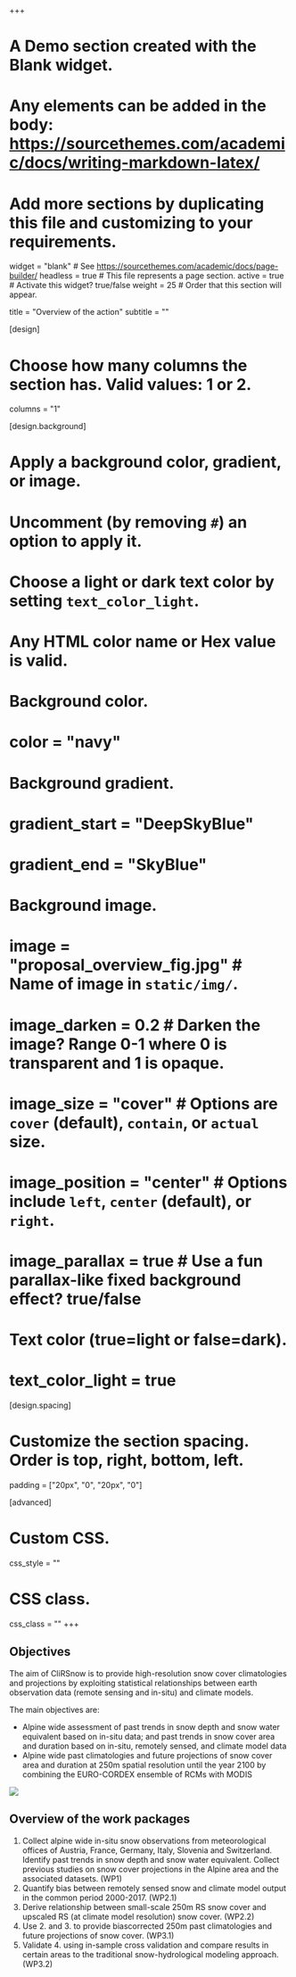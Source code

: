 +++
# A Demo section created with the Blank widget.
# Any elements can be added in the body: https://sourcethemes.com/academic/docs/writing-markdown-latex/
# Add more sections by duplicating this file and customizing to your requirements.

widget = "blank"  # See https://sourcethemes.com/academic/docs/page-builder/
headless = true  # This file represents a page section.
active = true  # Activate this widget? true/false
weight = 25  # Order that this section will appear.

title = "Overview of the action"
subtitle = ""

[design]
  # Choose how many columns the section has. Valid values: 1 or 2.
  columns = "1"

[design.background]
  # Apply a background color, gradient, or image.
  #   Uncomment (by removing `#`) an option to apply it.
  #   Choose a light or dark text color by setting `text_color_light`.
  #   Any HTML color name or Hex value is valid.

  # Background color.
  # color = "navy"
  
  # Background gradient.
  # gradient_start = "DeepSkyBlue"
  # gradient_end = "SkyBlue"
  
  # Background image.
  # image = "proposal_overview_fig.jpg"  # Name of image in `static/img/`.
  # image_darken = 0.2  # Darken the image? Range 0-1 where 0 is transparent and 1 is opaque.
  # image_size = "cover"  #  Options are `cover` (default), `contain`, or `actual` size.
  # image_position = "center"  # Options include `left`, `center` (default), or `right`.
  # image_parallax = true  # Use a fun parallax-like fixed background effect? true/false

  # Text color (true=light or false=dark).
  # text_color_light = true

[design.spacing]
  # Customize the section spacing. Order is top, right, bottom, left.
  padding = ["20px", "0", "20px", "0"]

[advanced]
 # Custom CSS. 
 css_style = ""
 
 # CSS class.
 css_class = ""
+++



## Objectives

The aim of CliRSnow is to provide high-resolution snow cover climatologies and projections by exploiting statistical relationships between earth observation data (remote sensing and in-situ) and climate models. 

The main objectives are:

  - Alpine wide assessment of past trends in snow depth and snow water equivalent based on in-situ data; and past trends in snow cover area and duration based on in-situ, remotely sensed, and climate model data
  - Alpine wide past climatologies and future projections of snow cover area and duration at 250m spatial resolution until the year 2100 by combining the EURO-CORDEX ensemble of RCMs with MODIS 
  

<img src="/media/proposal_overview_fig.jpg">


## Overview of the work packages

1. Collect alpine wide in-situ snow observations from meteorological offices of Austria, France, Germany, Italy, Slovenia and Switzerland. Identify past trends in snow depth and snow water equivalent. Collect previous studies on snow cover projections in the Alpine area and the associated datasets. (WP1)
2. Quantify bias between remotely sensed snow and climate model output in the common period 2000-2017. (WP2.1)
3. Derive relationship between small-scale 250m RS snow cover and upscaled RS (at climate model resolution) snow cover. (WP2.2)
4. Use 2. and 3. to provide biascorrected 250m past climatologies and future projections of snow cover. (WP3.1)
5. Validate 4. using in-sample cross validation and compare results in certain areas to the traditional snow-hydrological modeling approach. (WP3.2)



